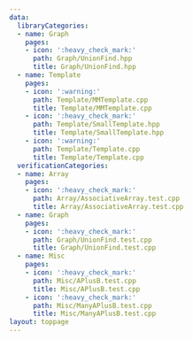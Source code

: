 ```yaml
---
data:
  libraryCategories:
  - name: Graph
    pages:
    - icon: ':heavy_check_mark:'
      path: Graph/UnionFind.hpp
      title: Graph/UnionFind.hpp
  - name: Template
    pages:
    - icon: ':warning:'
      path: Template/MMTemplate.cpp
      title: Template/MMTemplate.cpp
    - icon: ':heavy_check_mark:'
      path: Template/SmallTemplate.hpp
      title: Template/SmallTemplate.hpp
    - icon: ':warning:'
      path: Template/Template.cpp
      title: Template/Template.cpp
  verificationCategories:
  - name: Array
    pages:
    - icon: ':heavy_check_mark:'
      path: Array/AssociativeArray.test.cpp
      title: Array/AssociativeArray.test.cpp
  - name: Graph
    pages:
    - icon: ':heavy_check_mark:'
      path: Graph/UnionFind.test.cpp
      title: Graph/UnionFind.test.cpp
  - name: Misc
    pages:
    - icon: ':heavy_check_mark:'
      path: Misc/APlusB.test.cpp
      title: Misc/APlusB.test.cpp
    - icon: ':heavy_check_mark:'
      path: Misc/ManyAPlusB.test.cpp
      title: Misc/ManyAPlusB.test.cpp
layout: toppage
---
```

